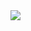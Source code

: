 <img src="https://capsule-render.vercel.app/api?type=waving&color=auto&height=200&section=header&text=Gosung Github&fontSize=90" />
